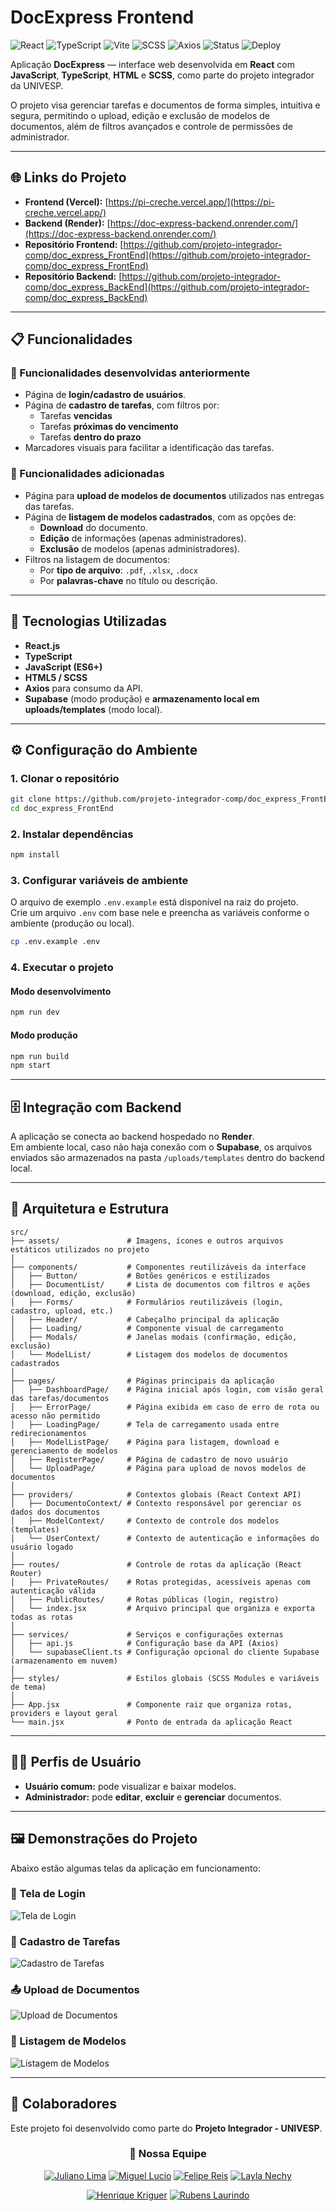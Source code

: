 # DocExpress Frontend

![React](https://img.shields.io/badge/React-18%2B-61DAFB?logo=react&logoColor=white)
![TypeScript](https://img.shields.io/badge/TypeScript-5.x-3178C6?logo=typescript&logoColor=white)
![Vite](https://img.shields.io/badge/Vite-5.x-646CFF?logo=vite&logoColor=white)
![SCSS](https://img.shields.io/badge/SCSS-Style-orange?logo=sass&logoColor=white)
![Axios](https://img.shields.io/badge/Axios-HTTP-blue?logo=axios&logoColor=white)
![Status](https://img.shields.io/badge/Status-Ativo-green)
![Deploy](https://img.shields.io/badge/Deploy-Vercel-black?logo=vercel)

Aplicação **DocExpress** — interface web desenvolvida em **React** com **JavaScript**, **TypeScript**, **HTML** e **SCSS**, como parte do projeto integrador da UNIVESP.

O projeto visa gerenciar tarefas e documentos de forma simples, intuitiva e segura, permitindo o upload, edição e exclusão de modelos de documentos, além de filtros avançados e controle de permissões de administrador.

---

## 🌐 Links do Projeto

- **Frontend (Vercel):** [https://pi-creche.vercel.app/](https://pi-creche.vercel.app/)
- **Backend (Render):** [https://doc-express-backend.onrender.com/](https://doc-express-backend.onrender.com/)
- **Repositório Frontend:** [https://github.com/projeto-integrador-comp/doc_express_FrontEnd](https://github.com/projeto-integrador-comp/doc_express_FrontEnd)
- **Repositório Backend:** [https://github.com/projeto-integrador-comp/doc_express_BackEnd](https://github.com/projeto-integrador-comp/doc_express_BackEnd)

---

## 📋 Funcionalidades

### 🔹 Funcionalidades desenvolvidas anteriormente

- Página de **login/cadastro de usuários**.
- Página de **cadastro de tarefas**, com filtros por:
  - Tarefas **vencidas**
  - Tarefas **próximas do vencimento**
  - Tarefas **dentro do prazo**
- Marcadores visuais para facilitar a identificação das tarefas.

### 🔹 Funcionalidades adicionadas

- Página para **upload de modelos de documentos** utilizados nas entregas das tarefas.
- Página de **listagem de modelos cadastrados**, com as opções de:
  - **Download** do documento.
  - **Edição** de informações (apenas administradores).
  - **Exclusão** de modelos (apenas administradores).
- Filtros na listagem de documentos:
  - Por **tipo de arquivo**: `.pdf`, `.xlsx`, `.docx`
  - Por **palavras-chave** no título ou descrição.

---

## 🧩 Tecnologias Utilizadas

- **React.js**
- **TypeScript**
- **JavaScript (ES6+)**
- **HTML5 / SCSS**
- **Axios** para consumo da API.
- **Supabase** (modo produção) e **armazenamento local em uploads/templates** (modo local).

---

## ⚙️ Configuração do Ambiente

### 1. Clonar o repositório

```bash
git clone https://github.com/projeto-integrador-comp/doc_express_FrontEnd.git
cd doc_express_FrontEnd
```

### 2. Instalar dependências

```bash
npm install
```

### 3. Configurar variáveis de ambiente

O arquivo de exemplo `.env.example` está disponível na raiz do projeto.  
Crie um arquivo `.env` com base nele e preencha as variáveis conforme o ambiente (produção ou local).

```bash
cp .env.example .env
```

### 4. Executar o projeto

#### Modo desenvolvimento

```bash
npm run dev
```

#### Modo produção

```bash
npm run build
npm start
```

---

## 🗄️ Integração com Backend

A aplicação se conecta ao backend hospedado no **Render**.  
Em ambiente local, caso não haja conexão com o **Supabase**, os arquivos enviados são armazenados na pasta `/uploads/templates` dentro do backend local.

---

## 🧠 Arquitetura e Estrutura

```
src/
├── assets/               # Imagens, ícones e outros arquivos estáticos utilizados no projeto
│
├── components/           # Componentes reutilizáveis da interface
│   ├── Button/           # Botões genéricos e estilizados
│   ├── DocumentList/     # Lista de documentos com filtros e ações (download, edição, exclusão)
│   ├── Forms/            # Formulários reutilizáveis (login, cadastro, upload, etc.)
│   ├── Header/           # Cabeçalho principal da aplicação
│   ├── Loading/          # Componente visual de carregamento
│   ├── Modals/           # Janelas modais (confirmação, edição, exclusão)
│   └── ModelList/        # Listagem dos modelos de documentos cadastrados
│
├── pages/                # Páginas principais da aplicação
│   ├── DashboardPage/    # Página inicial após login, com visão geral das tarefas/documentos
│   ├── ErrorPage/        # Página exibida em caso de erro de rota ou acesso não permitido
│   ├── LoadingPage/      # Tela de carregamento usada entre redirecionamentos
│   ├── ModelListPage/    # Página para listagem, download e gerenciamento de modelos
│   ├── RegisterPage/     # Página de cadastro de novo usuário
│   └── UploadPage/       # Página para upload de novos modelos de documentos
│
├── providers/            # Contextos globais (React Context API)
│   ├── DocumentoContext/ # Contexto responsável por gerenciar os dados dos documentos
│   ├── ModelContext/     # Contexto de controle dos modelos (templates)
│   └── UserContext/      # Contexto de autenticação e informações do usuário logado
│
├── routes/               # Controle de rotas da aplicação (React Router)
│   ├── PrivateRoutes/    # Rotas protegidas, acessíveis apenas com autenticação válida
│   ├── PublicRoutes/     # Rotas públicas (login, registro)
│   └── index.jsx         # Arquivo principal que organiza e exporta todas as rotas
│
├── services/             # Serviços e configurações externas
│   ├── api.js            # Configuração base da API (Axios)
│   └── supabaseClient.ts # Configuração opcional do cliente Supabase (armazenamento em nuvem)
│
├── styles/               # Estilos globais (SCSS Modules e variáveis de tema)
│
├── App.jsx               # Componente raiz que organiza rotas, providers e layout geral
└── main.jsx              # Ponto de entrada da aplicação React
```

---

## 🧑‍💼 Perfis de Usuário

- **Usuário comum:** pode visualizar e baixar modelos.
- **Administrador:** pode **editar**, **excluir** e **gerenciar** documentos.

---

## 🖼️ Demonstrações do Projeto

Abaixo estão algumas telas da aplicação em funcionamento:

### 🔐 Tela de Login

![Tela de Login](./src/assets/screenshots/login-page.png)

### 📝 Cadastro de Tarefas

![Cadastro de Tarefas](./src/assets/screenshots/tasks-page.png)

### 📤 Upload de Documentos

![Upload de Documentos](./src/assets/screenshots/upload-page.png)

### 📂 Listagem de Modelos

![Listagem de Modelos](./src/assets/screenshots/models-list-page.png)

---

## 🤝 Colaboradores

Este projeto foi desenvolvido como parte do **Projeto Integrador - UNIVESP**.

<div align="center">

### 👥 Nossa Equipe

[![Juliano Lima](https://github.com/julianohbl.png?size=100)](https://github.com/julianohbl)
[![Miguel Lucio](https://github.com/Miguel-Lucio.png?size=100)](https://github.com/Miguel-Lucio)
[![Felipe Reis](https://github.com/felipecsr.png?size=100)](https://github.com/felipecsr)
[![Layla Nechy](https://github.com/Nu-li.png?size=100)](https://github.com/Nu-li)

[![Henrique Kriguer](https://github.com/Henrique-Kriguer.png?size=100)](https://github.com/Henrique-Kriguer)
[![Rubens Laurindo](https://github.com/rubenslaurindo.png?size=100)](https://github.com/rubenslaurindo)

</div>
